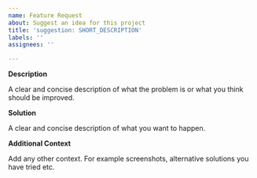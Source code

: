 ```yaml
---
name: Feature Request
about: Suggest an idea for this project
title: 'suggestion: SHORT_DESCRIPTION'
labels: ''
assignees: ''

---
```


**Description**

A clear and concise description of what the problem is or what you think should be improved.

**Solution**

A clear and concise description of what you want to happen.

**Additional Context**

Add any other context. For example screenshots, alternative solutions you have tried etc.
